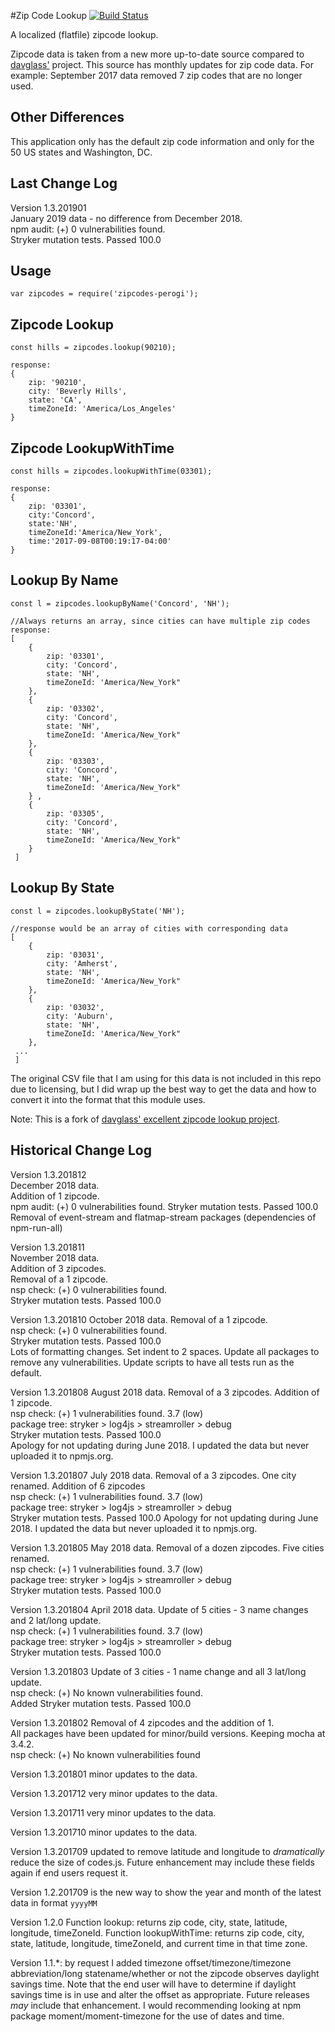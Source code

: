 #Zip Code Lookup
[![Build Status](https://travis-ci.org/perogi/zipcodes-perogi.svg?branch=master)](https://travis-ci.org/perogi/zipcodes-perogi)

A localized (flatfile) zipcode lookup.

Zipcode data is taken from a new more up-to-date source compared to [davglass'](https://github.com/davglass/zipcodes) project. 
This source has monthly updates for zip code data. For example: September 2017 data removed 7 zip codes that are no longer used.

## Other Differences
This application only has the default zip code information and only for the 50 US states and Washington, DC.  

## Last Change Log
Version 1.3.201901  
January 2019 data - no difference from December 2018.    
npm audit: (+) 0 vulnerabilities found.  
Stryker mutation tests.  Passed 100.0  

## Usage
    var zipcodes = require('zipcodes-perogi');

## Zipcode Lookup
    const hills = zipcodes.lookup(90210);  
      
    response:
    { 
        zip: '90210',
        city: 'Beverly Hills',
        state: 'CA',
        timeZoneId: 'America/Los_Angeles'
    }

## Zipcode LookupWithTime
    const hills = zipcodes.lookupWithTime(03301);  
      
    response:
    { 
        zip: '03301',
        city:'Concord',
        state:'NH',
        timeZoneId:'America/New_York',
        time:'2017-09-08T00:19:17-04:00'
    }


## Lookup By Name
    const l = zipcodes.lookupByName('Concord', 'NH');  
      
    //Always returns an array, since cities can have multiple zip codes
    response: 
    [ 
        { 
            zip: '03301',
            city: 'Concord',
            state: 'NH',
            timeZoneId: 'America/New_York"
        },
        { 
            zip: '03302',
            city: 'Concord',
            state: 'NH',
            timeZoneId: 'America/New_York"
        },
        { 
            zip: '03303',
            city: 'Concord',
            state: 'NH',
            timeZoneId: 'America/New_York" 
        } ,
        { 
            zip: '03305',
            city: 'Concord',
            state: 'NH',
            timeZoneId: 'America/New_York"
        } 
     ]
     
## Lookup By State
    const l = zipcodes.lookupByState('NH');
      
    //response would be an array of cities with corresponding data
    [ 
        { 
            zip: '03031',
            city: 'Amherst',
            state: 'NH',
            timeZoneId: 'America/New_York"
        },
        { 
            zip: '03032',
            city: 'Auburn',
            state: 'NH',
            timeZoneId: 'America/New_York"
        },
     ...
     ]


The original CSV file that I am using for this data is not included in this repo due to licensing, but I did wrap up
the best way to get the data and how to convert it into the format that this module uses.

Note: This is a fork of [davglass' excellent zipcode lookup project](https://github.com/davglass/zipcodes).

## Historical Change Log
Version 1.3.201812  
December 2018 data.  
Addition of 1 zipcode.  
npm audit: (+) 0 vulnerabilities found.
Stryker mutation tests.  Passed 100.0  
Removal of event-stream and flatmap-stream packages (dependencies of npm-run-all)

Version 1.3.201811  
November 2018 data.  
Addition of 3 zipcodes.  
Removal of a 1 zipcode.  
nsp check: (+) 0 vulnerabilities found.  
Stryker mutation tests.  Passed 100.0  

Version 1.3.201810 October 2018 data. Removal of a 1 zipcode.  
nsp check: (+) 0 vulnerabilities found.  
Stryker mutation tests.  Passed 100.0  
Lots of formatting changes. Set indent to 2 spaces.
Update all packages to remove any vulnerabilities. 
Update scripts to have all tests run as the default.

Version 1.3.201808 August 2018 data. Removal of a 3 zipcodes. Addition of 1 zipcode.  
nsp check: (+) 1 vulnerabilities found. 3.7 (low)  
package tree: stryker > log4js > streamroller > debug   
Stryker mutation tests.  Passed 100.0  
Apology for not updating during June 2018. I updated the data but never uploaded it to npmjs.org.  

Version 1.3.201807 July 2018 data. Removal of a 3 zipcodes. One city renamed. Addition of 6 zipcodes  
nsp check: (+) 1 vulnerabilities found. 3.7 (low)  
package tree: stryker > log4js > streamroller > debug   
Stryker mutation tests.  Passed 100.0
Apology for not updating during June 2018. I updated the data but never uploaded it to npmjs.org.

Version 1.3.201805 May 2018 data. Removal of a dozen zipcodes. Five cities renamed.  
nsp check: (+) 1 vulnerabilities found. 3.7 (low)  
package tree: stryker > log4js > streamroller > debug   
Stryker mutation tests.  Passed 100.0

Version 1.3.201804 April 2018 data. Update of 5 cities - 3 name changes and 2 lat/long update.  
nsp check: (+) 1 vulnerabilities found. 3.7 (low)  
package tree: stryker > log4js > streamroller > debug   
Stryker mutation tests.  Passed 100.0

Version 1.3.201803 Update of 3 cities - 1 name change and all 3 lat/long update.  
nsp check: (+) No known vulnerabilities found.  
Added Stryker mutation tests.  Passed 100.0

Version 1.3.201802 Removal of 4 zipcodes and the addition of 1.  
All packages have been updated for minor/build versions. Keeping mocha at 3.4.2.  
nsp check: (+) No known vulnerabilities found 

Version 1.3.201801 minor updates to the data.

Version 1.3.201712 very minor updates to the data.

Version 1.3.201711 very minor updates to the data.

Version 1.3.201710 minor updates to the data.

Version 1.3.201709 updated to remove latitude and longitude to _dramatically_ reduce the size of codes.js. 
Future enhancement may include these fields again if end users request it.

Version 1.2.201709 is the new way to show the year and month of the latest data in format `yyyyMM` 

Version 1.2.0 
    Function lookup: returns zip code, city, state, latitude, longitude, timeZoneId.
    Function lookupWithTime: returns zip code, city, state, latitude, longitude, timeZoneId, and current time in that time zone.

Version 1.1.*: by request I added timezone offset/timezone/timezone abbreviation/long statename/whether or not the zipcode observes daylight savings time.
Note that the end user will have to determine if daylight savings time is in use and alter the offset as appropriate. 
Future releases _may_ include that enhancement. I would recommending looking at npm package moment/moment-timezone for the use of dates and time.
